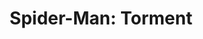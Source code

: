 ---
title: "Spider-Man: Torment"
issue: TP-A
issue_nr: null
full_title: Torment
subtitle: ""
story_arc: ""
crossover: ""
variant: TP-A
publisher: Marvel Comics
creators: 
  - David Michelinie
  - Todd McFarlane
  - Bob McLeod
release_date: Jan 1992
release_year: 1992
genre:
  - Action
  - Super-Heroes
format: Trade Paperback
pages: 0
signed_by: ""
price: 12.95
---